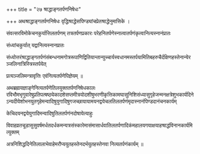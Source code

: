 +++
title = "२७ श्राद्धाङ्गतर्पणनिषेधः"

+++
अथश्राद्धाङ्गतर्पणनिषेधः वृद्धिश्राद्धेसपिण्ड्यांचप्रेतश्राद्धेनुमासिके ।

संवत्सरविमोकेचनकुर्यात्तिलतर्पणम् तत्रतर्पणप्रकारः परेहनितर्पणेस्नात्वातर्पणंकृत्वानित्यस्नानंप्रातः

संध्यांचकुर्यात् यद्वानित्यस्नानप्रातः

संध्योत्तरंश्राद्धाङ्गतर्पणंसंबन्धनामगोत्ररूपाणिद्वितियान्तान्युच्चार्यस्वधानमस्तर्पयामितिबहरुचैर्दक्षिणहस्तेनान्येरञ्जलिनात्रिस्त्रिस्तर्पयेत्

प्रत्यञ्जलिमन्त्रावृत्तिः एवंनित्यतर्पणेपिज्ञेयम् ॥

अथब्रह्मयज्ञाङ्गेनित्यतर्पणेतिलयुक्ततर्पणनिषेधकालः रविभौमभृगुवारेषुप्रतिपत्षष्ठ्येकादशेसप्तमीत्रयोदशीषुभरणीकृत्तिकामघासुनिशिसंध्यासुगृहेजन्मनक्षत्रेशुभकार्यदिनेऽन्यदीयेशोभनयुतगृहेमन्वादिषुयुगादिषुगजच्छायायामयनद्वयेचलतिलतर्पणंमृदास्नानंपिण्डदानंचनकार्यम्

केचिदयनद्वयेयुगादिमन्वादिषुतिलतर्पणंनदोषायेत्याहुः

विवाहव्रतचूडासुसुवर्षमर्धतदर्धकमन्यत्रसंस्कारेमासंमासार्धवातिलतर्पणादिकंमहालयगयाक्षयाहश्राद्धंविनानकार्यमित्युक्तम्

अत्रनिशिद्धदिनेतिलालाभेवाहेमरौप्ययुतहस्तेनदर्भयुतहस्तेनवा नित्यतर्पणंकार्यम् ॥
